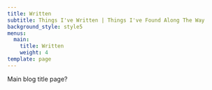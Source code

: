 ```yaml
---
title: Written
subtitle: Things I've Written | Things I've Found Along The Way
background_style: style5
menus:
  main:
    title: Written
    weight: 4
template: page
---
```

Main blog title page?
